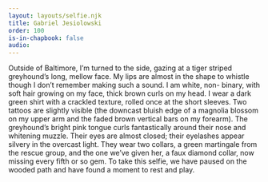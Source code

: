```yaml
---
layout: layouts/selfie.njk
title: Gabriel Jesiolowski
order: 100
is-in-chapbook: false
audio:
---
```


Outside of Baltimore, I’m turned to the side, gazing at a tiger striped greyhound’s long, mellow face. My lips are almost in the shape to whistle though I don’t remember making such a sound. I am white, non- binary, with soft hair growing on my face, thick brown curls on my head. I wear a dark green shirt with a crackled texture, rolled once at the short sleeves. Two tattoos are slightly visible (the downcast bluish edge of a magnolia blossom on my upper arm and the faded brown vertical bars on my forearm). The greyhound’s bright pink tongue curls fantastically around their nose and whitening muzzle. Their eyes are almost closed; their eyelashes appear silvery in the overcast light. They wear two collars, a green martingale from the rescue group, and the one we’ve given her, a faux diamond collar, now missing every fifth or so gem. To take this selfie, we have paused on the wooded path and have found a moment to rest and play.
